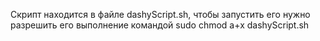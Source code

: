 Скрипт находится в файле dashyScript.sh, чтобы запустить его нужно разрешить его выполнение командой sudo chmod a+x dashyScript.sh
